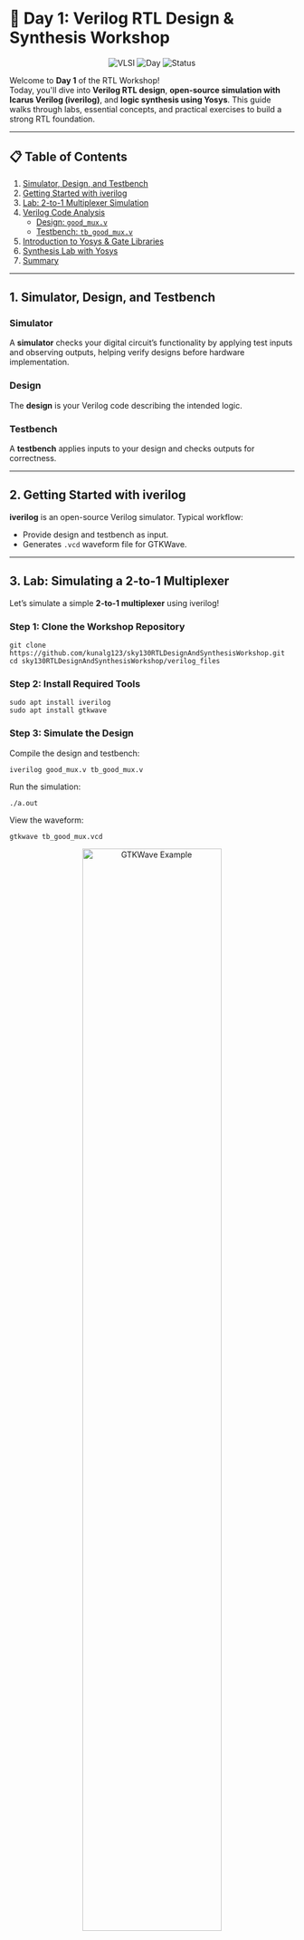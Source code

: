 # 🚀 Day 1: Verilog RTL Design & Synthesis Workshop

<div align="center">

![VLSI](https://img.shields.io/badge/VLSI-System%20Design-blue?style=for-the-badge&logo=chip)
![Day](https://img.shields.io/badge/Day-1-orange?style=for-the-badge)
![Status](https://img.shields.io/badge/Status-Complete-success?style=for-the-badge)

</div>

Welcome to **Day 1** of the RTL Workshop!  
Today, you'll dive into **Verilog RTL design**, **open-source simulation with Icarus Verilog (iverilog)**, and **logic synthesis using Yosys**. This guide walks through labs, essential concepts, and practical exercises to build a strong RTL foundation.

---

## 📋 Table of Contents

1. [Simulator, Design, and Testbench](#1-simulator-design-and-testbench)  
2. [Getting Started with iverilog](#2-getting-started-with-iverilog)  
3. [Lab: 2-to-1 Multiplexer Simulation](#3-lab-2-to-1-multiplexer-simulation)  
4. [Verilog Code Analysis](#4-verilog-code-analysis)  
   - [Design: `good_mux.v`](#design-good_muxv)  
   - [Testbench: `tb_good_mux.v`](#testbench-tb_good_muxv)  
5. [Introduction to Yosys & Gate Libraries](#5-introduction-to-yosys--gate-libraries)  
6. [Synthesis Lab with Yosys](#6-synthesis-lab-with-yosys)  
7. [Summary](#7-summary)  

---

## 1. Simulator, Design, and Testbench

### Simulator
A **simulator** checks your digital circuit’s functionality by applying test inputs and observing outputs, helping verify designs before hardware implementation.

### Design
The **design** is your Verilog code describing the intended logic.

### Testbench
A **testbench** applies inputs to your design and checks outputs for correctness.

---

## 2. Getting Started with iverilog

**iverilog** is an open-source Verilog simulator. Typical workflow:

- Provide design and testbench as input.  
- Generates `.vcd` waveform file for GTKWave.

---

## 3. Lab: Simulating a 2-to-1 Multiplexer

Let’s simulate a simple **2-to-1 multiplexer** using iverilog!

###  Step 1: Clone the Workshop Repository

```shell
git clone https://github.com/kunalg123/sky130RTLDesignAndSynthesisWorkshop.git
cd sky130RTLDesignAndSynthesisWorkshop/verilog_files
```

###  Step 2: Install Required Tools

```shell
sudo apt install iverilog
sudo apt install gtkwave
```

###  Step 3: Simulate the Design

Compile the design and testbench:

```shell
iverilog good_mux.v tb_good_mux.v
```

Run the simulation:

```shell
./a.out
```

View the waveform:

```shell
gtkwave tb_good_mux.vcd
```

<div align="center">
  <img src="" alt="GTKWave Example" width="70%">
</div>

---

## 4. Verilog Code Analysis

**The code for the multiplexer (`good_mux.v`):**

```verilog
module good_mux (input i0, input i1, input sel, output reg y);
always @ (*)
begin
    if(sel)
        y <= i1;
    else 
        y <= i0;
end
endmodule
```

**The Testbench code for the multiplexer (`tb_good_mux.v`):**

```verilog
module tb_good_mux;
	reg i0,i1,sel;
	wire y;
	good_mux uut (
		.sel(sel),
		.i0(i0),
		.i1(i1),
		.y(y)
	);
	initial begin
	$dumpfile("tb_good_mux.vcd");
	$dumpvars(0,tb_good_mux);
	sel = 0;
	i0 = 0;
	i1 = 0;
	#300 $finish;
	end
always #75 sel = ~sel;
always #10 i0 = ~i0;
always #55 i1 = ~i1;
endmodule
```
###  **How It Works**

- **Inputs:** `i0`, `i1` (data), `sel` (select line)
- **Output:** `y` (registered output)
- **Logic:** If `sel` is 1, `y` gets `i1`; if `sel` is 0, `y` gets `i0`.

---

## 5. Introduction to Yosys & Gate Libraries

###  What is Yosys?

**Yosys** is a powerful open-source synthesis tool for digital hardware. It takes your Verilog code and converts it into a gate-level netlist—a hardware blueprint.

#### Yosys Features

- **Synthesis:** Converts HDL to a logic circuit
- **Optimization:** Improves speed or area
- **Technology Mapping:** Matches logic to actual hardware cells
- **Verification:** Checks correctness
- **Extensibility:** Supports custom flows

###  Why Do Libraries Have Different Gate "Flavors"?

A `.lib` file contains many versions of each gate (like AND, OR, NOT) with different properties:

- **Performance:** Faster gates for critical paths, slower for power savings
- **Power:** Some gates use less energy
- **Area:** Smaller gates for compact chips
- **Drive Strength:** Stronger gates to drive more load
- **Signal Integrity:** Specialized gates for noise/performance
- **Mapping:** Synthesis tools pick the best flavor for your needs

---

## 6. Synthesis Lab with Yosys

Let’s synthesize the `good_mux` design using Yosys!

###  Step-by-Step Yosys Flow

1. **Start Yosys**
    ```shell
    yosys
    ```

2. **Read the liberty library**
    ```shell
    read_liberty -lib /address/to/your/sky130/file/sky130_fd_sc_hd__tt_025C_1v80.lib
    ```

3. **Read the Verilog code**
    ```shell
    read_verilog /home/vsduser/VLSI/sky130RTLDesignAndSynthesisWorkshop/verilog_files/good_mux.v
    ```

4. **Synthesize the design**
    ```shell
    synth -top good_mux
    ```

5. **Technology mapping**
    ```shell
    abc -liberty /address/to/your/sky130/file/sky130_fd_sc_hd__tt_025C_1v80.lib
    ```

6. **Visualize the gate-level netlist**
    ```shell
    show
    ```

<div align="center">
  <img src="" alt="Yosys Gate-level Schematic" width="70%">
</div>

---

## 7. Summary

- You learned about simulators, designs, and testbenches.
- You ran your first Verilog simulation with iverilog and visualized waveforms.
- You analyzed the 2-to-1 mux code.
- You explored Yosys and learned why gate libraries have various flavors.


---

